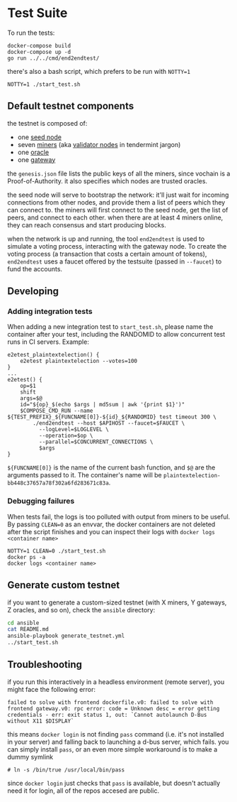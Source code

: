 # Test Suite

To run the tests:

```
docker-compose build
docker-compose up -d
go run ../../cmd/end2endtest/
```

there's also a bash script, which prefers to be run with `NOTTY=1`
```
NOTTY=1 ./start_test.sh
```

## Default testnet components

the testnet is composed of:

 * one [seed node](https://docs.tendermint.com/master/nodes/#seed-nodes)
 * seven [miners](https://docs.vocdoni.io/architecture/services/vochain.html#miner) (aka [validator nodes](https://docs.tendermint.com/master/nodes/#validators) in tendermint jargon)
 * one [oracle](https://docs.vocdoni.io/architecture/components.html#oracle)
 * one [gateway](https://docs.vocdoni.io/architecture/components.html#gateway)

the `genesis.json` file lists the public keys of all the miners, since vochain is a Proof-of-Authority.
it also specifies which nodes are trusted oracles.

the seed node will serve to bootstrap the network: it'll just wait for incoming connections from other nodes, and provide them a list of peers which they can connect to.
the miners will first connect to the seed node, get the list of peers, and connect to each other. when there are at least 4 miners online, they can reach consensus and start producing blocks.

when the network is up and running, the tool `end2endtest` is used to simulate a voting process, interacting with the gateway node. To create the voting process (a transaction that costs a certain amount of tokens), `end2endtest` uses a faucet offered by the testsuite (passed in `--faucet`) to fund the accounts.

## Developing
### Adding integration tests
When adding a new integration test to `start_test.sh`, please name the container after your test, including the RANDOMID to allow concurrent test runs in CI servers. Example:
```
e2etest_plaintextelection() {
	e2etest plaintextelection --votes=100
}
...
e2etest() {
	op=$1
	shift
	args=$@
	id="${op}_$(echo $args | md5sum | awk '{print $1}')"
	$COMPOSE_CMD_RUN --name ${TEST_PREFIX}_${FUNCNAME[0]}-${id}_${RANDOMID} test timeout 300 \
		./end2endtest --host $APIHOST --faucet=$FAUCET \
		  --logLevel=$LOGLEVEL \
		  --operation=$op \
		  --parallel=$CONCURRENT_CONNECTIONS \
 		  $args
}
```
`${FUNCNAME[0]}` is the name of the current bash function, and `$@` are the arguments passed to it. The container's name will be `plaintextelection-bb448c37657a78f302a6fd283671c83a`.

### Debugging failures
When tests fail, the logs is too polluted with output from miners to be useful. By passing `CLEAN=0` as an envvar, the docker containers are not deleted after the script finishes and you can inspect their logs with `docker logs <container name>`

```
NOTTY=1 CLEAN=0 ./start_test.sh
docker ps -a
docker logs <container name>
```

## Generate custom testnet

if you want to generate a custom-sized testnet (with X miners, Y gateways, Z oracles, and so on), check the `ansible` directory:
```sh
cd ansible
cat README.md
ansible-playbook generate_testnet.yml
../start_test.sh
```

## Troubleshooting

if you run this interactively in a headless environment (remote server), you might face the following error:

```
failed to solve with frontend dockerfile.v0: failed to solve with frontend gateway.v0: rpc error: code = Unknown desc = error getting credentials - err: exit status 1, out: `Cannot autolaunch D-Bus without X11 $DISPLAY`
```
this means `docker login` is not finding `pass` command (i.e. it's not installed in your server) and falling back to launching a d-bus server, which fails.
you can simply install `pass`, or an even more simple workaround is to make a dummy symlink
```
# ln -s /bin/true /usr/local/bin/pass
```
since `docker login` just checks that `pass` is available, but doesn't actually need it for login, all of the repos accesed are public.
